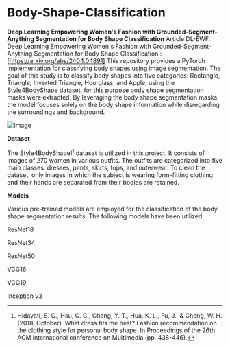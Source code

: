 # Body-Shape-Classification
**Deep Learning Empowering Women's Fashion with Grounded-Segment-Anything Segmentation for Body Shape Classification**
Article DL-EWF: Deep Learning Empowering Women's Fashion with Grounded-Segment-Anything Segmentation for Body Shape Classification : [https://arxiv.org/abs/2404.04891]
This repository provides a PyTorch implementation for classifying body shapes using image segmentation. The goal of this study is to classify body shapes into five categories: Rectangle, Triangle, Inverted Triangle, Hourglass, and Apple, using the Style4BodyShape dataset. for this purpose body shape segmentation masks were extracted. By leveraging the body shape segmentation masks, the model focuses solely on the body shape information while disregarding the surroundings and background. 

![image](https://github.com/Mahsa33/Body-Shape-Classification/assets/53941450/129ca327-bbf5-4d9f-a961-76345d8660dd)


**Dataset**

The Style4BodyShape![^1] dataset is utilized in this project. It consists of images of 270 women in various outfits. The outfits are categorized into five main classes: dresses, pants, skirts, tops, and outerwear. To clean the dataset, only images in which the subject is wearing form-fitting clothing and their hands are separated from their bodies are retained.

**Models**

Various pre-trained models are employed for the classification of the body shape segmentation results. The following models have been utilized:

ResNet18

ResNet34

ResNet50

VGG16

VGG19

Inception v3

[^1]:Hidayati, S. C., Hsu, C. C., Chang, Y. T., Hua, K. L., Fu, J., & Cheng, W. H. (2018, October). What dress fits me best? Fashion recommendation on the clothing style for personal body shape. In Proceedings of the 26th ACM international conference on Multimedia (pp. 438-446).
